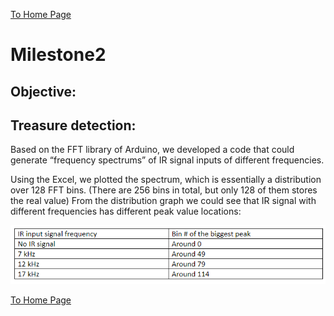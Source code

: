 [To Home Page](./index.md)

# Milestone2

## Objective:

## Treasure detection:

Based on the FFT library of Arduino, we developed a code that could generate “frequency spectrums” of IR signal inputs of different frequencies.

Using the Excel, we plotted the spectrum, which is essentially a distribution over 128 FFT bins. (There are 256 bins in total, but only 128 of them stores the real value) From the distribution graph we could see that IR signal with different frequencies has different peak value locations:

![](/images/Milestone2/treasureTable.PNG)


[To Home Page](./index.md)
